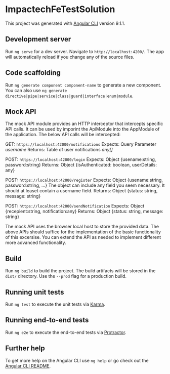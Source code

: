# ImpactechFeTestSolution

This project was generated with [Angular CLI](https://github.com/angular/angular-cli) version 9.1.1.

## Development server

Run `ng serve` for a dev server. Navigate to `http://localhost:4200/`. The app will automatically reload if you change any of the source files.

## Code scaffolding

Run `ng generate component component-name` to generate a new component. You can also use `ng generate directive|pipe|service|class|guard|interface|enum|module`.

## Mock API

The mock API module provides an HTTP interceptor that intercepts specific API calls. It can be used by imporint the ApiModule into the AppModule of the application. The below API calls will be intercepted:

GET:
`https://localhost:42000/notifications`
Expects: Query Parameter *username* 
Returns: Table of user notifications *any[]*

POST:
`https://localhost:42000/login`
Expects: Object {usename:string, password:string}
Returns: Object {isAuthenticated: boolean, userDetails: any}

POST:
`https://localhost:42000/register`
Expects: Object {usename:string, password:string, ...} The object can include any field you seem necessary. It should at leaset contain a username field.
Returns: Object {status: string, message: string}

POST:
`https://localhost:42000/sendNotification`
Expects: Object {recepient:string, notification:any}
Returns: Object {status: string, message: string}

The mock API uses the browser local host to store the provided data. The above APIs should suffice for the implementation of the basic functionality of this excersise. You can extend the API as needed to implement different more advanced functionality.

## Build

Run `ng build` to build the project. The build artifacts will be stored in the `dist/` directory. Use the `--prod` flag for a production build.

## Running unit tests

Run `ng test` to execute the unit tests via [Karma](https://karma-runner.github.io).

## Running end-to-end tests

Run `ng e2e` to execute the end-to-end tests via [Protractor](http://www.protractortest.org/).

## Further help

To get more help on the Angular CLI use `ng help` or go check out the [Angular CLI README](https://github.com/angular/angular-cli/blob/master/README.md).
